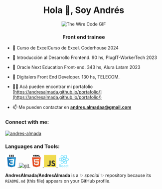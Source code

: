 
<div class="header" align="center">
<h1>Hola 👋, Soy Andrés</h1>
  <img src="https://media1.giphy.com/media/v1.Y2lkPTc5MGI3NjExbWQ1NDY4MmJsaGt3MTNqZ2N6cDJkMG5pamJkZGY3MXg1MzV2ejhxMiZlcD12MV9pbnRlcm5hbF9naWZfYnlfaWQmY3Q9Zw/OVtqvymKkkcTu/giphy.gif" alt="The Wire Code GIF" style="width: 200px;">
  <h3 align="center">Front end trainee</h3>
</div>

- 🔭 Curso de ExcelCurso de Excel. Coderhouse 2024
- 🔭 Introducción al Desarrollo Frontend. 90 hs, PlugIT-WorkerTech 2023
- 🔭 Oracle Next Education Front-end. 343 hs, Alura Latam 2023
- 🔭 Digitalers Front End Developer. 130 hs, TELECOM.

- 👨‍💻 Acá pueden encontrar mi portafolio [https://andresalmada.github.io/portafolio/](https://andresalmada.github.io/portafolio/)

- 📫 Me pueden contactar en **andres.almadaa@gmail.com**

<h3 align="left">Connect with me:</h3>
<p align="left">
<a href="https://linkedin.com/in/andres-almada" target="blank"><img align="center" src="https://raw.githubusercontent.com/rahuldkjain/github-profile-readme-generator/master/src/images/icons/Social/linked-in-alt.svg" alt="andres-almada" height="30" width="40" /></a>
</p>

<h3 align="left">Languages and Tools:</h3>
<p align="left"> <a href="https://www.w3schools.com/css/" target="_blank" rel="noreferrer"> <img src="https://raw.githubusercontent.com/devicons/devicon/master/icons/css3/css3-original-wordmark.svg" alt="css3" width="40" height="40"/> </a> <a href="https://git-scm.com/" target="_blank" rel="noreferrer"> <img src="https://www.vectorlogo.zone/logos/git-scm/git-scm-icon.svg" alt="git" width="40" height="40"/> </a> <a href="https://www.w3.org/html/" target="_blank" rel="noreferrer"> <img src="https://raw.githubusercontent.com/devicons/devicon/master/icons/html5/html5-original-wordmark.svg" alt="html5" width="40" height="40"/> </a> <a href="https://developer.mozilla.org/en-US/docs/Web/JavaScript" target="_blank" rel="noreferrer"> <img src="https://raw.githubusercontent.com/devicons/devicon/master/icons/javascript/javascript-original.svg" alt="javascript" width="40" height="40"/> </a> <a href="https://reactjs.org/" target="_blank" rel="noreferrer"> <img src="https://raw.githubusercontent.com/devicons/devicon/master/icons/react/react-original-wordmark.svg" alt="react" width="40" height="40"/> </a> </p>

**AndresAlmada/AndresAlmada** is a ✨ _special_ ✨ repository because its `README.md` (this file) appears on your GitHub profile.


<!-- https://gist.github.com/rxaviers/7360908 este link para ver iconos
https://rahuldkjain.github.io/gh-profile-readme-generator/ link para generar readmi automatico
Here are some ideas to get you started:

- 🔭 I’m currently working on ...
- 🌱 I’m currently learning ...
- 👯 I’m looking to collaborate on ...
- 🤔 I’m looking for help with ...
- 💬 Ask me about ...
- 📫 How to reach me: ...
- 😄 Pronouns: ...
- ⚡ Fun fact: ...
-->

